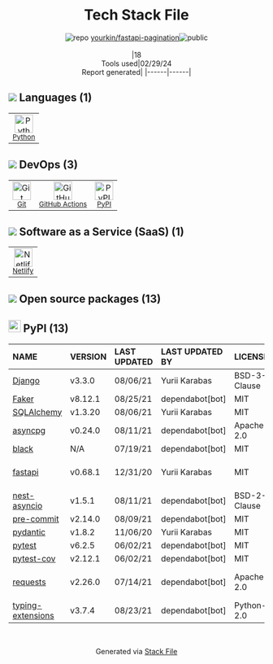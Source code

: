 <!--
&lt;--- Readme.md Snippet without images Start ---&gt;
## Tech Stack
yourkin/fastapi-pagination is built on the following main stack:

- [Python](https://www.python.org) – Languages
- [GitHub Actions](https://github.com/features/actions) – Continuous Integration
- [Netlify](https://www.netlify.com/) – Static Web Hosting

Full tech stack [here](/techstack.md)

&lt;--- Readme.md Snippet without images End ---&gt;

&lt;--- Readme.md Snippet with images Start ---&gt;
## Tech Stack
yourkin/fastapi-pagination is built on the following main stack:

- <img width='25' height='25' src='https://img.stackshare.io/service/993/pUBY5pVj.png' alt='Python'/> [Python](https://www.python.org) – Languages
- <img width='25' height='25' src='https://img.stackshare.io/service/11563/actions.png' alt='GitHub Actions'/> [GitHub Actions](https://github.com/features/actions) – Continuous Integration
- <img width='25' height='25' src='https://img.stackshare.io/service/2748/default_5dfbb146cf22182bca88c7d07f2515a5888fc12a.jpg' alt='Netlify'/> [Netlify](https://www.netlify.com/) – Static Web Hosting

Full tech stack [here](/techstack.md)

&lt;--- Readme.md Snippet with images End ---&gt;
-->
<div align="center">

# Tech Stack File
![](https://img.stackshare.io/repo.svg "repo") [yourkin/fastapi-pagination](https://github.com/yourkin/fastapi-pagination)![](https://img.stackshare.io/public_badge.svg "public")
<br/><br/>
|18<br/>Tools used|02/29/24 <br/>Report generated|
|------|------|
</div>

## <img src='https://img.stackshare.io/languages.svg'/> Languages (1)
<table><tr>
  <td align='center'>
  <img width='36' height='36' src='https://img.stackshare.io/service/993/pUBY5pVj.png' alt='Python'>
  <br>
  <sub><a href="https://www.python.org">Python</a></sub>
  <br>
  <sub></sub>
</td>

</tr>
</table>

## <img src='https://img.stackshare.io/devops.svg'/> DevOps (3)
<table><tr>
  <td align='center'>
  <img width='36' height='36' src='https://img.stackshare.io/service/1046/git.png' alt='Git'>
  <br>
  <sub><a href="http://git-scm.com/">Git</a></sub>
  <br>
  <sub></sub>
</td>

<td align='center'>
  <img width='36' height='36' src='https://img.stackshare.io/service/11563/actions.png' alt='GitHub Actions'>
  <br>
  <sub><a href="https://github.com/features/actions">GitHub Actions</a></sub>
  <br>
  <sub></sub>
</td>

<td align='center'>
  <img width='36' height='36' src='https://img.stackshare.io/service/12572/-RIWgodF_400x400.jpg' alt='PyPI'>
  <br>
  <sub><a href="https://pypi.org/">PyPI</a></sub>
  <br>
  <sub></sub>
</td>

</tr>
</table>

## <img src='https://img.stackshare.io/saas.svg'/> Software as a Service (SaaS) (1)
<table><tr>
  <td align='center'>
  <img width='36' height='36' src='https://img.stackshare.io/service/2748/default_5dfbb146cf22182bca88c7d07f2515a5888fc12a.jpg' alt='Netlify'>
  <br>
  <sub><a href="https://www.netlify.com/">Netlify</a></sub>
  <br>
  <sub></sub>
</td>

</tr>
</table>


## <img src='https://img.stackshare.io/group.svg' /> Open source packages (13)</h2>

## <img width='24' height='24' src='https://img.stackshare.io/service/12572/-RIWgodF_400x400.jpg'/> PyPI (13)

|NAME|VERSION|LAST UPDATED|LAST UPDATED BY|LICENSE|VULNERABILITIES|
|:------|:------|:------|:------|:------|:------|
|[Django](https://pypi.org/project/Django)|v3.3.0|08/06/21|Yurii Karabas |BSD-3-Clause|N/A|
|[Faker](https://pypi.org/project/Faker)|v8.12.1|08/25/21|dependabot[bot] |MIT|N/A|
|[SQLAlchemy](https://pypi.org/project/SQLAlchemy)|v1.3.20|08/06/21|Yurii Karabas |MIT|N/A|
|[asyncpg](https://pypi.org/project/asyncpg)|v0.24.0|08/11/21|dependabot[bot] |Apache-2.0|N/A|
|[black](https://pypi.org/project/black)|N/A|07/19/21|dependabot[bot] |MIT|N/A|
|[fastapi](https://pypi.org/project/fastapi)|v0.68.1|12/31/20|Yurii Karabas |MIT|[](https://github.com/advisories/GHSA-qf9m-vfgh-m389) (High)<br/>[CVE-2024-24762](https://github.com/advisories/GHSA-2jv5-9r88-3w3p) (High)|
|[nest-asyncio](https://pypi.org/project/nest-asyncio)|v1.5.1|08/11/21|dependabot[bot] |BSD-2-Clause|N/A|
|[pre-commit](https://pypi.org/project/pre-commit)|v2.14.0|08/09/21|dependabot[bot] |MIT|N/A|
|[pydantic](https://pypi.org/project/pydantic)|v1.8.2|11/06/20|Yurii Karabas |MIT|N/A|
|[pytest](https://pypi.org/project/pytest)|v6.2.5|06/02/21|dependabot[bot] |MIT|N/A|
|[pytest-cov](https://pypi.org/project/pytest-cov)|v2.12.1|06/02/21|dependabot[bot] |MIT|N/A|
|[requests](https://pypi.org/project/requests)|v2.26.0|07/14/21|dependabot[bot] |Apache-2.0|[CVE-2023-32681](https://github.com/advisories/GHSA-j8r2-6x86-q33q) (Moderate)|
|[typing-extensions](https://pypi.org/project/typing-extensions)|v3.7.4|08/23/21|dependabot[bot] |Python-2.0|N/A|

<br/>
<div align='center'>

Generated via [Stack File](https://github.com/marketplace/stack-file)
